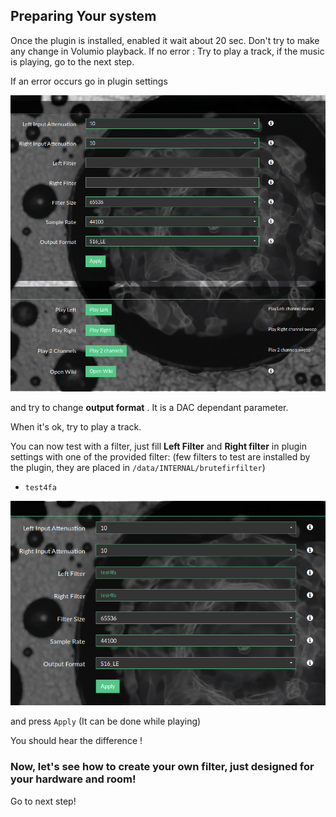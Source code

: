 ## Preparing Your system

Once the plugin is installed, enabled it wait about 20 sec.
Don't try to make any change in Volumio playback.
If no error :
Try to play a track, if the music is playing, go to the next step.

If an error occurs go in plugin settings

<img src="./img/general_plugin_settings.png" width="624">

and try to change __output format__ . It is a DAC dependant parameter.

When it's ok, try to play a track.

You can now test with a filter, just fill __Left Filter__ and __Right filter__ in plugin settings with one of the provided filter:
(few filters to test are installed by the plugin, they are placed in `/data/INTERNAL/brutefirfilter`)
* `test4fa`

<img src="./img/first_filter.png">

and press `Apply` (It can be done while playing)

You should hear the difference !


### Now, let's see how to create your own filter, just designed for your hardware and room!
Go to next step!

